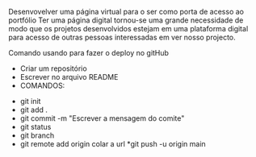 Desenvovelver uma página virtual para o ser como porta de acesso ao portfólio
Ter uma página digital tornou-se uma grande necessidade de modo que os projetos desenvolvidos estejam em uma plataforma digital para acesso de outras pessoas interessadas em ver nosso projecto.



Comando usando para fazer o deploy no gitHub
- Criar um repositório
- Escrever no arquivo README
- COMANDOS:
* git init
* git add .
* git commit -m "Escrever a mensagem do comite"
* git status 
* git branch
* git remote add origin colar a url
*git push -u origin main
